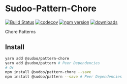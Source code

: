 # Sudoo-Pattern-Chore

[![Build Status](https://travis-ci.com/SudoDotDog/Sudoo-Pattern-Chore.svg?branch=master)](https://travis-ci.com/SudoDotDog/Sudoo-Pattern-Chore)
[![codecov](https://codecov.io/gh/SudoDotDog/Sudoo-Pattern-Chore/branch/master/graph/badge.svg)](https://codecov.io/gh/SudoDotDog/Sudoo-Pattern-Chore)
[![npm version](https://badge.fury.io/js/%40sudoo%2Fpattern-chore.svg)](https://www.npmjs.com/package/@sudoo/pattern-chore)
[![downloads](https://img.shields.io/npm/dm/@sudoo/pattern-chore.svg)](https://www.npmjs.com/package/@sudoo/pattern-chore)

Chore Patterns

## Install

```sh
yarn add @sudoo/pattern-chore
yarn add @sudoo/pattern # Peer Dependencies
# Or
npm install @sudoo/pattern-chore --save
npm install @sudoo/pattern --save # Peer Dependencies
```
